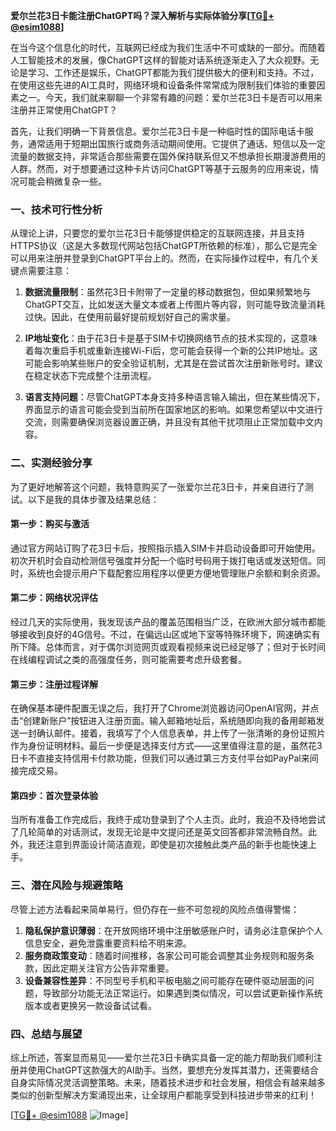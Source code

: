 **爱尔兰花3日卡能注册ChatGPT吗？深入解析与实际体验分享[[TG💪+ @esim1088](https://t.me/s/esim1088)]**

在当今这个信息化的时代，互联网已经成为我们生活中不可或缺的一部分。而随着人工智能技术的发展，像ChatGPT这样的智能对话系统逐渐走入了大众视野。无论是学习、工作还是娱乐，ChatGPT都能为我们提供极大的便利和支持。不过，在使用这些先进的AI工具时，网络环境和设备条件常常成为限制我们体验的重要因素之一。今天，我们就来聊聊一个非常有趣的问题：爱尔兰花3日卡是否可以用来注册并正常使用ChatGPT？

首先，让我们明确一下背景信息。爱尔兰花3日卡是一种临时性的国际电话卡服务，通常适用于短期出国旅行或商务活动期间使用。它提供了通话、短信以及一定流量的数据支持，非常适合那些需要在国外保持联系但又不想承担长期漫游费用的人群。然而，对于想要通过这种卡片访问ChatGPT等基于云服务的应用来说，情况可能会稍微复杂一些。

### **一、技术可行性分析**

从理论上讲，只要您的爱尔兰花3日卡能够提供稳定的互联网连接，并且支持HTTPS协议（这是大多数现代网站包括ChatGPT所依赖的标准），那么它是完全可以用来注册并登录到ChatGPT平台上的。然而，在实际操作过程中，有几个关键点需要注意：

1. **数据流量限制**：虽然花3日卡附带了一定量的移动数据包，但如果频繁地与ChatGPT交互，比如发送大量文本或者上传图片等内容，则可能导致流量消耗过快。因此，在使用前最好提前规划好自己的需求量。
   
2. **IP地址变化**：由于花3日卡是基于SIM卡切换网络节点的技术实现的，这意味着每次重启手机或重新连接Wi-Fi后，您可能会获得一个新的公共IP地址。这可能会影响某些账户的安全验证机制，尤其是在尝试首次注册新账号时。建议在稳定状态下完成整个注册流程。

3. **语言支持问题**：尽管ChatGPT本身支持多种语言输入输出，但在某些情况下，界面显示的语言可能会受到当前所在国家地区的影响。如果您希望以中文进行交流，则需要确保浏览器设置正确，并且没有其他干扰项阻止正常加载中文内容。

### **二、实测经验分享**

为了更好地解答这个问题，我特意购买了一张爱尔兰花3日卡，并亲自进行了测试。以下是我的具体步骤及结果总结：

#### **第一步：购买与激活**
通过官方网站订购了花3日卡后，按照指示插入SIM卡并启动设备即可开始使用。初次开机时会自动检测信号强度并分配一个临时号码用于拨打电话或发送短信。同时，系统也会提示用户下载配套应用程序以便更方便地管理账户余额和剩余资源。

#### **第二步：网络状况评估**
经过几天的实际使用，我发现该产品的覆盖范围相当广泛，在欧洲大部分城市都能够接收到良好的4G信号。不过，在偏远山区或地下室等特殊环境下，网速确实有所下降。总体而言，对于偶尔浏览网页或观看视频来说已经足够了；但对于长时间在线编程调试之类的高强度任务，则可能需要考虑升级套餐。

#### **第三步：注册过程详解**
在确保基本硬件配置无误之后，我打开了Chrome浏览器访问OpenAI官网，并点击“创建新账户”按钮进入注册页面。输入邮箱地址后，系统随即向我的备用邮箱发送一封确认邮件。接着，我填写了个人信息表单，并上传了一张清晰的身份证照片作为身份证明材料。最后一步便是选择支付方式——这里值得注意的是，虽然花3日卡不直接支持信用卡付款功能，但我们可以通过第三方支付平台如PayPal来间接完成交易。

#### **第四步：首次登录体验**
当所有准备工作完成后，我终于成功登录到了个人主页。此时，我迫不及待地尝试了几轮简单的对话测试，发现无论是中文提问还是英文回答都非常流畅自然。此外，我还注意到界面设计简洁直观，即使是初次接触此类产品的新手也能快速上手。

### **三、潜在风险与规避策略**

尽管上述方法看起来简单易行，但仍存在一些不可忽视的风险点值得警惕：

1. **隐私保护意识薄弱**：在开放网络环境中注册敏感账户时，请务必注意保护个人信息安全，避免泄露重要资料给不明来源。
2. **服务商政策变动**：随着时间推移，各家公司可能会调整其业务规则和服务条款，因此定期关注官方公告非常重要。
3. **设备兼容性差异**：不同型号手机和平板电脑之间可能存在硬件驱动层面的问题，导致部分功能无法正常运行。如果遇到类似情况，可以尝试更新操作系统版本或者更换另一款设备试试看。

### **四、总结与展望**

综上所述，答案显而易见——爱尔兰花3日卡确实具备一定的能力帮助我们顺利注册并使用ChatGPT这款强大的AI助手。当然，要想充分发挥其潜力，还需要结合自身实际情况灵活调整策略。未来，随着技术进步和社会发展，相信会有越来越多类似的创新型解决方案涌现出来，让全球用户都能享受到科技进步带来的红利！

[[TG💪+ @esim1088](https://t.me/s/esim1088) ![Image](https://i.postimg.cc/4NQfJmqS/Snipaste-2025-05-13-00-14-12.png)]